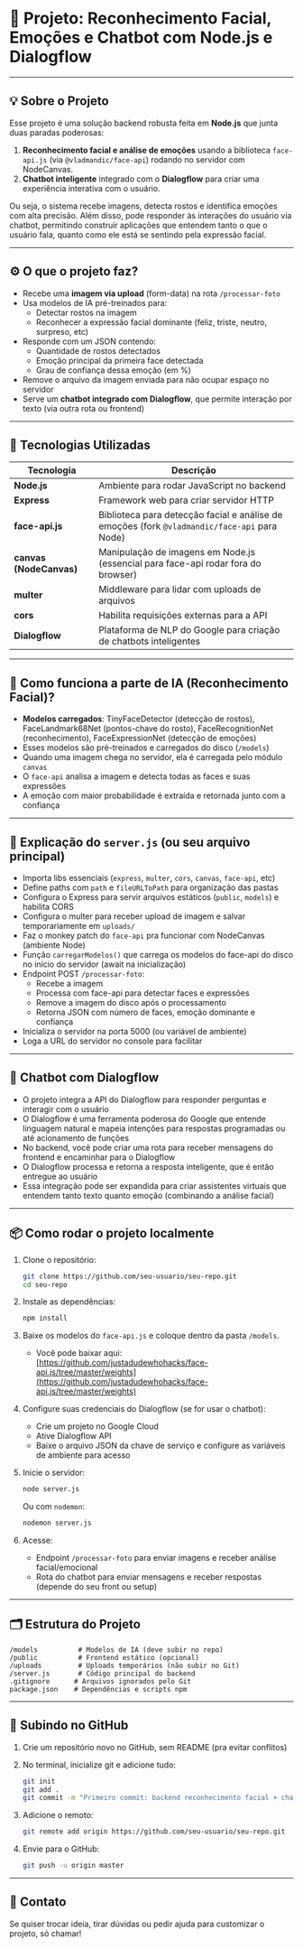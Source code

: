 # 🤖 Projeto: Reconhecimento Facial, Emoções e Chatbot com Node.js e Dialogflow

---

## 💡 Sobre o Projeto

Esse projeto é uma solução backend robusta feita em **Node.js** que junta duas paradas poderosas:

1. **Reconhecimento facial e análise de emoções** usando a biblioteca `face-api.js` (via `@vladmandic/face-api`) rodando no servidor com NodeCanvas.
2. **Chatbot inteligente** integrado com o **Dialogflow** para criar uma experiência interativa com o usuário.

Ou seja, o sistema recebe imagens, detecta rostos e identifica emoções com alta precisão. Além disso, pode responder às interações do usuário via chatbot, permitindo construir aplicações que entendem tanto o que o usuário fala, quanto como ele está se sentindo pela expressão facial.

---

## ⚙️ O que o projeto faz?

- Recebe uma **imagem via upload** (form-data) na rota `/processar-foto`
- Usa modelos de IA pré-treinados para:
  - Detectar rostos na imagem
  - Reconhecer a expressão facial dominante (feliz, triste, neutro, surpreso, etc)
- Responde com um JSON contendo:
  - Quantidade de rostos detectados
  - Emoção principal da primeira face detectada
  - Grau de confiança dessa emoção (em %)
- Remove o arquivo da imagem enviada para não ocupar espaço no servidor
- Serve um **chatbot integrado com Dialogflow**, que permite interação por texto (via outra rota ou frontend)

---

## 🧩 Tecnologias Utilizadas

| Tecnologia            | Descrição                                                                                   |
|----------------------|---------------------------------------------------------------------------------------------|
| **Node.js**          | Ambiente para rodar JavaScript no backend                                                   |
| **Express**          | Framework web para criar servidor HTTP                                                      |
| **face-api.js**      | Biblioteca para detecção facial e análise de emoções (fork `@vladmandic/face-api` para Node)|
| **canvas (NodeCanvas)** | Manipulação de imagens em Node.js (essencial para face-api rodar fora do browser)          |
| **multer**           | Middleware para lidar com uploads de arquivos                                               |
| **cors**             | Habilita requisições externas para a API                                                   |
| **Dialogflow**       | Plataforma de NLP do Google para criação de chatbots inteligentes                           |

---

## 🧠 Como funciona a parte de IA (Reconhecimento Facial)?

- **Modelos carregados**: TinyFaceDetector (detecção de rostos), FaceLandmark68Net (pontos-chave do rosto), FaceRecognitionNet (reconhecimento), FaceExpressionNet (detecção de emoções)
- Esses modelos são pré-treinados e carregados do disco (`/models`)
- Quando uma imagem chega no servidor, ela é carregada pelo módulo `canvas`
- O `face-api` analisa a imagem e detecta todas as faces e suas expressões
- A emoção com maior probabilidade é extraída e retornada junto com a confiança

---

## 📝 Explicação do `server.js` (ou seu arquivo principal)

- Importa libs essenciais (`express`, `multer`, `cors`, `canvas`, `face-api`, etc)
- Define paths com `path` e `fileURLToPath` para organização das pastas
- Configura o Express para servir arquivos estáticos (`public`, `models`) e habilita CORS
- Configura o multer para receber upload de imagem e salvar temporariamente em `uploads/`
- Faz o monkey patch do `face-api` pra funcionar com NodeCanvas (ambiente Node)
- Função `carregarModelos()` que carrega os modelos do face-api do disco no início do servidor (await na inicialização)
- Endpoint POST `/processar-foto`:
  - Recebe a imagem
  - Processa com face-api para detectar faces e expressões
  - Remove a imagem do disco após o processamento
  - Retorna JSON com número de faces, emoção dominante e confiança
- Inicializa o servidor na porta 5000 (ou variável de ambiente)
- Loga a URL do servidor no console para facilitar

---

## 🤖 Chatbot com Dialogflow

- O projeto integra a API do Dialogflow para responder perguntas e interagir com o usuário
- O Dialogflow é uma ferramenta poderosa do Google que entende linguagem natural e mapeia intenções para respostas programadas ou até acionamento de funções
- No backend, você pode criar uma rota para receber mensagens do frontend e encaminhar para o Dialogflow
- O Dialogflow processa e retorna a resposta inteligente, que é então entregue ao usuário
- Essa integração pode ser expandida para criar assistentes virtuais que entendem tanto texto quanto emoção (combinando a análise facial)

---

## 📦 Como rodar o projeto localmente

1. Clone o repositório:
   ```bash
   git clone https://github.com/seu-usuario/seu-repo.git
   cd seu-repo

2. Instale as dependências:

   ```bash
   npm install
   ```

3. Baixe os modelos do `face-api.js` e coloque dentro da pasta `/models`.

   * Você pode baixar aqui: [https://github.com/justadudewhohacks/face-api.js/tree/master/weights](https://github.com/justadudewhohacks/face-api.js/tree/master/weights)

4. Configure suas credenciais do Dialogflow (se for usar o chatbot):

   * Crie um projeto no Google Cloud
   * Ative Dialogflow API
   * Baixe o arquivo JSON da chave de serviço e configure as variáveis de ambiente para acesso

5. Inicie o servidor:

   ```bash
   node server.js
   ```

   Ou com `nodemon`:

   ```bash
   nodemon server.js
   ```

6. Acesse:

   * Endpoint `/processar-foto` para enviar imagens e receber análise facial/emocional
   * Rota do chatbot para enviar mensagens e receber respostas (depende do seu front ou setup)

---

## 🗂 Estrutura do Projeto

```
/models          # Modelos de IA (deve subir no repo)
/public          # Frontend estático (opcional)
/uploads         # Uploads temporários (não subir no Git)
/server.js       # Código principal do backend
.gitignore      # Arquivos ignorados pelo Git
package.json    # Dependências e scripts npm
```

---

## 🚀 Subindo no GitHub

1. Crie um repositório novo no GitHub, sem README (pra evitar conflitos)
2. No terminal, inicialize git e adicione tudo:

   ```bash
   git init
   git add .
   git commit -m "Primeiro commit: backend reconhecimento facial + chatbot"
   ```
3. Adicione o remoto:

   ```bash
   git remote add origin https://github.com/seu-usuario/seu-repo.git
   ```
4. Envie para o GitHub:

   ```bash
   git push -u origin master
   ```

---

## 💬 Contato

Se quiser trocar ideia, tirar dúvidas ou pedir ajuda para customizar o projeto, só chamar!
